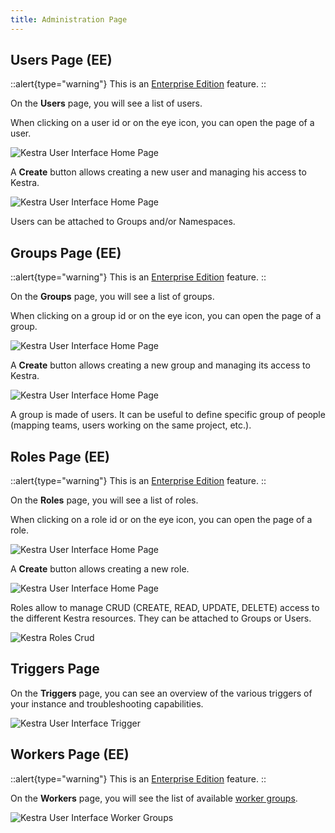 ```yaml
---
title: Administration Page
---
```


## Users Page (EE)

::alert{type="warning"}
This is an [Enterprise Edition](https://kestra.io/enterprise) feature.
::

On the **Users** page, you will see a list of users.

When clicking on a user id or on the eye icon, you can open the page of a user.

![Kestra User Interface Home Page](/docs/user-interface-guide/17-EE-Users.png)

A **Create** button allows creating a new user and managing his access to Kestra.

![Kestra User Interface Home Page](/docs/user-interface-guide/18-EE-Users-Create.png)

Users can be attached to Groups and/or Namespaces.

## Groups Page (EE)

::alert{type="warning"}
This is an [Enterprise Edition](https://kestra.io/enterprise) feature.
::

On the **Groups** page, you will see a list of groups.

When clicking on a group id or on the eye icon, you can open the page of a group.

![Kestra User Interface Home Page](/docs/user-interface-guide/19-EE-Groups.png)

A **Create** button allows creating a new group and managing its access to Kestra.

![Kestra User Interface Home Page](/docs/user-interface-guide/20-EE-Groups-Access.png)


A group is made of users. It can be useful to define specific group of people (mapping teams, users working on the same project, etc.).


## Roles Page (EE)


::alert{type="warning"}
This is an [Enterprise Edition](https://kestra.io/enterprise) feature.
::

On the **Roles** page, you will see a list of roles.

When clicking on a role id or on the eye icon, you can open the page of a role.

![Kestra User Interface Home Page](/docs/user-interface-guide/21-EE-Roles.png)

A **Create** button allows creating a new role.

![Kestra User Interface Home Page](/docs/user-interface-guide/22-EE-Roles-Create.png)


Roles allow to manage CRUD (CREATE, READ, UPDATE, DELETE) access to the different Kestra resources. They can be attached to Groups or Users.

![Kestra Roles Crud](/docs/user-interface-guide/32-EE-Roles-CRUD.png)

## Triggers Page

On the **Triggers** page, you can see an overview of the various triggers of your instance and troubleshooting capabilities.

![Kestra User Interface Trigger](/docs/user-interface-guide/31-Administration-Triggers.png)


## Workers Page (EE)

::alert{type="warning"}
This is an [Enterprise Edition](https://kestra.io/enterprise) feature.
::

On the **Workers** page, you will see the list of available [worker groups](/docs/architecture#worker-group-ee).

![Kestra User Interface Worker Groups](/docs/user-interface-guide/30-Administration-Workers.png)

